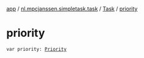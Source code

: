 [app](../../index.md) / [nl.mpcjanssen.simpletask.task](../index.md) / [Task](index.md) / [priority](.)

# priority

`var priority: `[`Priority`](../-priority/index.md)